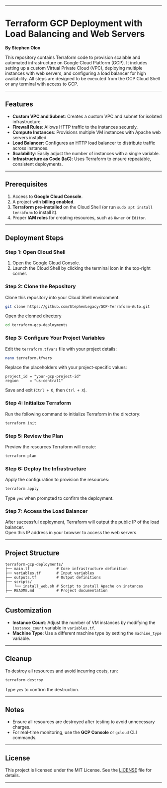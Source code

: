 
---

# Terraform GCP Deployment with Load Balancing and Web Servers  
**By Stephen Oloo**  

This repository contains Terraform code to provision scalable and automated infrastructure on Google Cloud Platform (GCP). It includes setting up a custom Virtual Private Cloud (VPC), deploying multiple instances with web servers, and configuring a load balancer for high availability. All steps are designed to be executed from the GCP Cloud Shell or any terminal with access to GCP.

---

## Features  

- **Custom VPC and Subnet**: Creates a custom VPC and subnet for isolated infrastructure.  
- **Firewall Rules**: Allows HTTP traffic to the instances securely.  
- **Compute Instances**: Provisions multiple VM instances with Apache web servers installed.  
- **Load Balancer**: Configures an HTTP load balancer to distribute traffic across instances.  
- **Scalability**: Easily adjust the number of instances with a single variable.  
- **Infrastructure as Code (IaC)**: Uses Terraform to ensure repeatable, consistent deployments.  

---

## Prerequisites  

1. Access to **Google Cloud Console**.  
2. A project with **billing enabled**.  
3. **Terraform pre-installed** on the Cloud Shell (or run `sudo apt install terraform` to install it).  
4. Proper **IAM roles** for creating resources, such as `Owner` or `Editor`.  

---

## Deployment Steps  

### Step 1: Open Cloud Shell  
1. Open the Google Cloud Console.  
2. Launch the Cloud Shell by clicking the terminal icon in the top-right corner.  

### Step 2: Clone the Repository  
Clone this repository into your Cloud Shell environment:  
```bash
git clone https://github.com/StephenLegacy/GCP-Terraform-Auto.git

```
Open the clonned directory
```bash
cd terraform-gcp-deployments
```

### Step 3: Configure Your Project Variables  
Edit the `terraform.tfvars` file with your project details:  
```bash
nano terraform.tfvars
```
Replace the placeholders with your project-specific values:  
```hcl
project_id = "your-gcp-project-id"
region     = "us-central1"
```
Save and exit (`Ctrl + O`, then `Ctrl + X`).

### Step 4: Initialize Terraform  
Run the following command to initialize Terraform in the directory:  
```bash
terraform init
```

### Step 5: Review the Plan  
Preview the resources Terraform will create:  
```bash
terraform plan
```

### Step 6: Deploy the Infrastructure  
Apply the configuration to provision the resources:  
```bash
terraform apply
```
Type `yes` when prompted to confirm the deployment.

### Step 7: Access the Load Balancer  
After successful deployment, Terraform will output the public IP of the load balancer.  
Open this IP address in your browser to access the web servers.

---

## Project Structure  

```
terraform-gcp-deployments/
├── main.tf            # Core infrastructure definition
├── variables.tf       # Input variables
├── outputs.tf         # Output definitions
├── scripts/
│   └── install_web.sh # Script to install Apache on instances
├── README.md          # Project documentation
```

---

## Customization  

- **Instance Count**: Adjust the number of VM instances by modifying the `instance_count` variable in `variables.tf`.  
- **Machine Type**: Use a different machine type by setting the `machine_type` variable.  

---

## Cleanup  

To destroy all resources and avoid incurring costs, run:  
```bash
terraform destroy
```
Type `yes` to confirm the destruction.

---

## Notes  

- Ensure all resources are destroyed after testing to avoid unnecessary charges.  
- For real-time monitoring, use the **GCP Console** or `gcloud` CLI commands.

---

## License  

This project is licensed under the MIT License. See the [LICENSE](LICENSE) file for details.

---


